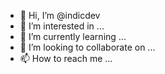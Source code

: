- 👋 Hi, I’m @indicdev
- 👀 I’m interested in ...
- 🌱 I’m currently learning ...
- 💞️ I’m looking to collaborate on ...
- 📫 How to reach me ...

<!---
indicdev/indicdev is a ✨ special ✨ repository because its `README.md` (this file) appears on your GitHub profile.
You can click the Preview link to take a look at your changes.
--->
